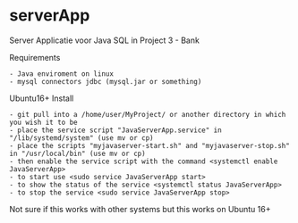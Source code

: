 # serverApp
Server Applicatie voor Java SQL in Project 3 - Bank

Requirements

	- Java enviroment on linux
	- mysql connectors jdbc (mysql.jar or something)


Ubuntu16+ Install

	- git pull into a /home/user/MyProject/ or another directory in which you wish it to be
	- place the service script "JavaServerApp.service" in "/lib/systemd/system" (use mv or cp)
	- place the scripts "myjavaserver-start.sh" and "myjavaserver-stop.sh" in "/usr/local/bin" (use mv or cp)
	- then enable the service script with the command <systemctl enable JavaServerApp>	
	- to start use <sudo service JavaServerApp start>	
	- to show the status of the service <systemctl status JavaServerApp>	
	- to stop the service <sudo service JavaServerApp stop>
	
Not sure if this works with other systems but this works on Ubuntu 16+

